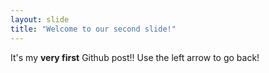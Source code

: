 ```yaml
---
layout: slide
title: "Welcome to our second slide!"
---
```

It's my **very first** Github post!!
Use the left arrow to go back!
